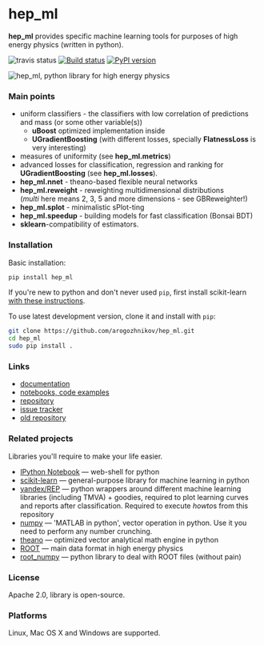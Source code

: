 # hep_ml
**hep_ml** provides specific machine learning tools for purposes of high energy physics (written in python).

![travis status](https://travis-ci.org/arogozhnikov/hep_ml.svg?branch=master)
[![Build status](https://ci.appveyor.com/api/projects/status/kxatlw869t9ibbo3?svg=true)](https://ci.appveyor.com/project/arogozhnikov/hep-ml)
[![PyPI version](https://badge.fury.io/py/hep_ml.svg)](http://badge.fury.io/py/hep_ml)

![hep_ml, python library for high energy physics](https://github.com/arogozhnikov/hep_ml/blob/data/data_to_download/hep_ml_image.png)


### Main points
* uniform classifiers - the classifiers with low correlation of predictions and mass (or some other variable(s))
  * __uBoost__ optimized implementation inside
  * __UGradientBoosting__ (with different losses, specially __FlatnessLoss__ is very interesting)
* measures of uniformity (see **hep_ml.metrics**)
* advanced losses for classification, regression and ranking for __UGradientBoosting__ (see **hep_ml.losses**).  
* **hep_ml.nnet** - theano-based flexible neural networks 
* **hep_ml.reweight** - reweighting multidimensional distributions <br />
  (_multi_ here means 2, 3, 5 and more dimensions - see GBReweighter!)
* **hep_ml.splot** - minimalistic sPlot-ting 
* **hep_ml.speedup** - building models for fast classification (Bonsai BDT)
* **sklearn**-compatibility of estimators.

### Installation

Basic installation:

```bash
pip install hep_ml
```

If you're new to python and don't never used `pip`, first install scikit-learn [with these instructions](http://scikit-learn.org/stable/install.html).

To use latest development version, clone it and install with `pip`:
```bash
git clone https://github.com/arogozhnikov/hep_ml.git
cd hep_ml
sudo pip install .
```

### Links

* [documentation](https://arogozhnikov.github.io/hep_ml/)
* [notebooks, code examples](https://github.com/arogozhnikov/hep_ml/tree/master/notebooks)
* [repository](https://github.com/arogozhnikov/hep_ml)
* [issue tracker](https://github.com/arogozhnikov/hep_ml/issues)
* [old repository](https://github.com/anaderi/lhcb_trigger_ml)

### Related projects 
Libraries you'll require to make your life easier.

* [IPython Notebook](http://ipython.org/notebook.html) &mdash; web-shell for python
* [scikit-learn](http://scikit-learn.org/)  &mdash; general-purpose library for machine learning in python
* [yandex/REP](https://github.com/yandex/REP)  &mdash; python wrappers around different machine learning libraries 
    (including TMVA) + goodies, required to plot learning curves and reports after classification. Required to execute *howto*s from this repository
* [numpy](http://www.numpy.org/)  &mdash; 'MATLAB in python', vector operation in python. 
    Use it you need to perform any number crunching. 
* [theano](http://deeplearning.net/software/theano/)  &mdash; optimized vector analytical math engine in python
* [ROOT](https://root.cern.ch/)  &mdash; main data format in high energy physics 
* [root_numpy](http://rootpy.github.io/root_numpy/)  &mdash; python library to deal with ROOT files (without pain)


### License
Apache 2.0, library is open-source.

### Platforms 
Linux, Mac OS X and Windows are supported.
